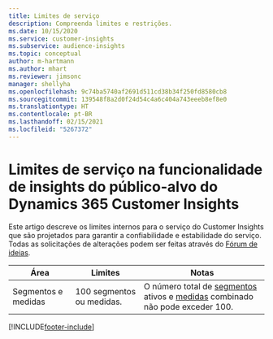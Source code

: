 ```yaml
---
title: Limites de serviço
description: Compreenda limites e restrições.
ms.date: 10/15/2020
ms.service: customer-insights
ms.subservice: audience-insights
ms.topic: conceptual
author: m-hartmann
ms.author: mhart
ms.reviewer: jimsonc
manager: shellyha
ms.openlocfilehash: 9c74ba5740af2691d511cd38b34f250fd8580cb8
ms.sourcegitcommit: 139548f8a2d0f24d54c4a6c404a743eeeb8ef8e0
ms.translationtype: HT
ms.contentlocale: pt-BR
ms.lasthandoff: 02/15/2021
ms.locfileid: "5267372"
---
```

# <a name="service-limits-in-dynamics-365-customer-insights-audience-insights-capability"></a>Limites de serviço na funcionalidade de insights do público-alvo do Dynamics 365 Customer Insights

Este artigo descreve os limites internos para o serviço do Customer Insights que são projetados para garantir a confiabilidade e estabilidade do serviço. Todas as solicitações de alterações podem ser feitas através do [Fórum de ideias](https://go.microsoft.com/fwlink/?linkid=2074172). 
 
| Área  | Limites  | Notas |
|-------------|---------------------------------------------------------------------|---------------------------------------------------------------------|
| Segmentos e medidas | 100 segmentos ou medidas. | O número total de [segmentos](segments.md) ativos e [medidas](measures.md) combinado não pode exceder 100.  |


[!INCLUDE[footer-include](../includes/footer-banner.md)]